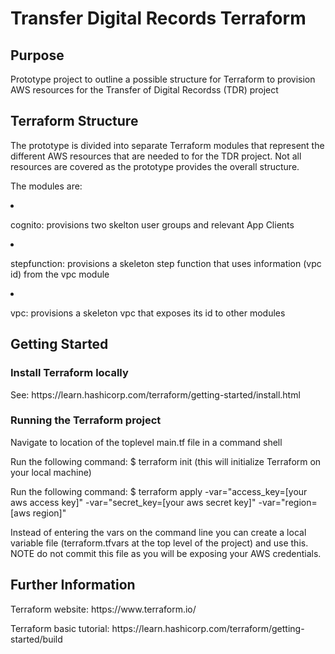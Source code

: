 <h1>Transfer Digital Records Terraform</h1>

<h2>Purpose</h2>

<p>Prototype project to outline a possible structure for Terraform to provision AWS resources for the Transfer of Digital Recordss (TDR) project</p>

<h2>Terraform Structure</h2>

<p>The prototype is divided into separate Terraform modules that represent the different AWS resources that are needed to for the TDR project. Not all resources are covered as the prototype provides the overall structure.</p>

<p>The modules are:</p>
<li>
  <item>
    <p>cognito: provisions two skelton user groups and relevant App Clients</p>
  </item>
</li>
  <li>
  <item>
    <p>stepfunction: provisions a skeleton step function that uses information (vpc id) from the vpc module</p>
  </item>
</li>
  <li>
  <item>
    <p>vpc: provisions a skeleton vpc that exposes its id to other modules</p>
  </item>
</li>

<h2>Getting Started</h2>

<h3>Install Terraform locally</h3>

<p>See: https://learn.hashicorp.com/terraform/getting-started/install.html</p>

<h3>Running the Terraform project</h3>

<p>Navigate to location of the toplevel main.tf file in a command shell</p>

<p>Run the following command: $ terraform init (this will initialize Terraform on your local machine)</p>

<p>Run the following command: $ terraform apply -var="access_key=[your aws access key]" -var="secret_key=[your aws secret key]" -var="region=[aws region]"</p>

<p>Instead of entering the vars on the command line you can create a local variable file (terraform.tfvars at the top level of the project) and use this. NOTE do not commit this file as you will be exposing your AWS credentials.</p>

<h2>Further Information</h2>

<p>Terraform website: https://www.terraform.io/</p>

<p>Terraform basic tutorial: https://learn.hashicorp.com/terraform/getting-started/build</p>
